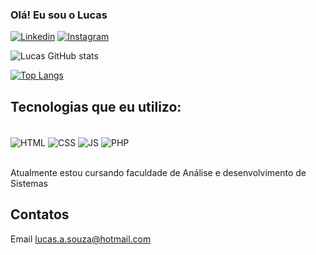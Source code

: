### Olá! Eu sou o Lucas 

[![Linkedin](https://img.shields.io/badge/LinkedIn-0077B5?style=for-the-badge&logo=linkedin&logoColor=white)]([www.linkedin.com/in/lucas-azevedo-51b963201](https://www.linkedin.com/in/lucas-azevedo-51b963201/))
[![Instagram](https://img.shields.io/badge/Instagram-E4405F?style=for-the-badge&logo=instagram&logoColor=white)](https://www.instagram.com/_souzlucas/)


![Lucas GitHub stats](https://github-readme-stats.vercel.app/api?username=Zdingy&show_icons=true&theme=dark)

[![Top Langs](https://github-readme-stats.vercel.app/api/top-langs/?username=anuraghazra&layout=compact)](https://github.com/anuraghazra/github-readme-stats)

## Tecnologias que eu utilizo:
<div style="display: inline_block"><br/> 
 <img align="center" alt="HTML" src="https://img.shields.io/badge/HTML5-E34F26?style=for-the-badge&logo=html5&logoColor=white"/>
 
  <img align="center" alt="CSS" src="https://img.shields.io/badge/CSS3-1572B6?style=for-the-badge&logo=css3&logoColor=white"/>
  
   <img align="center" alt="JS" src="https://img.shields.io/badge/JavaScript-F7DF1E?style=for-the-badge&logo=javascript&logoColor=black"/>
   
   <img align="center" alt="PHP" src="https://img.shields.io/badge/PHP-777BB4?style=for-the-badge&logo=php&logoColor=white"/>
</div><br/>

Atualmente estou cursando faculdade de Análise e desenvolvimento de Sistemas

## Contatos
Email lucas.a.souza@hotmail.com


